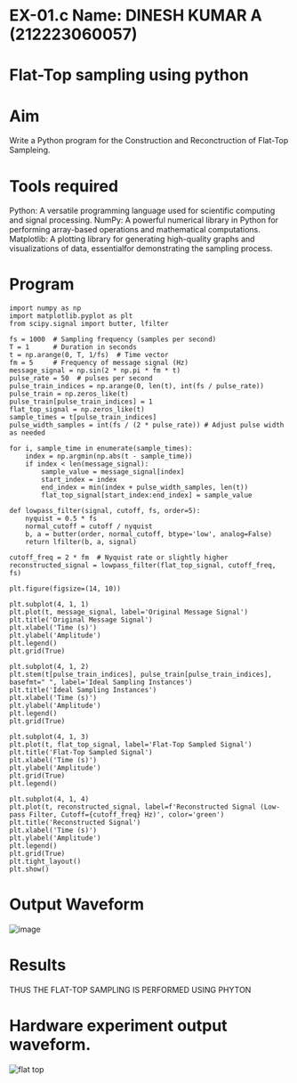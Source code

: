 # EX-01.c Name: DINESH KUMAR A (212223060057)
# Flat-Top sampling  using python
# Aim
Write a Python program for the Construction and Reconctruction of Flat-Top Sampleing.

# Tools required
Python: A versatile programming language used for scientific computing and signal processing.
NumPy: A powerful numerical library in Python for performing array-based operations and mathematical computations.
Matplotlib: A plotting library for generating high-quality graphs and visualizations of data, essentialfor demonstrating the sampling process.

# Program
```
import numpy as np
import matplotlib.pyplot as plt
from scipy.signal import butter, lfilter

fs = 1000  # Sampling frequency (samples per second)
T = 1      # Duration in seconds
t = np.arange(0, T, 1/fs)  # Time vector
fm = 5     # Frequency of message signal (Hz)
message_signal = np.sin(2 * np.pi * fm * t)
pulse_rate = 50  # pulses per second
pulse_train_indices = np.arange(0, len(t), int(fs / pulse_rate))
pulse_train = np.zeros_like(t)
pulse_train[pulse_train_indices] = 1
flat_top_signal = np.zeros_like(t)
sample_times = t[pulse_train_indices]
pulse_width_samples = int(fs / (2 * pulse_rate)) # Adjust pulse width as needed

for i, sample_time in enumerate(sample_times):
    index = np.argmin(np.abs(t - sample_time))
    if index < len(message_signal):
        sample_value = message_signal[index]
        start_index = index
        end_index = min(index + pulse_width_samples, len(t))
        flat_top_signal[start_index:end_index] = sample_value

def lowpass_filter(signal, cutoff, fs, order=5):
    nyquist = 0.5 * fs
    normal_cutoff = cutoff / nyquist
    b, a = butter(order, normal_cutoff, btype='low', analog=False)
    return lfilter(b, a, signal)

cutoff_freq = 2 * fm  # Nyquist rate or slightly higher
reconstructed_signal = lowpass_filter(flat_top_signal, cutoff_freq, fs)

plt.figure(figsize=(14, 10))

plt.subplot(4, 1, 1)
plt.plot(t, message_signal, label='Original Message Signal')
plt.title('Original Message Signal')
plt.xlabel('Time (s)')
plt.ylabel('Amplitude')
plt.legend()
plt.grid(True)

plt.subplot(4, 1, 2)
plt.stem(t[pulse_train_indices], pulse_train[pulse_train_indices], basefmt=" ", label='Ideal Sampling Instances')
plt.title('Ideal Sampling Instances')
plt.xlabel('Time (s)')
plt.ylabel('Amplitude')
plt.legend()
plt.grid(True)

plt.subplot(4, 1, 3)
plt.plot(t, flat_top_signal, label='Flat-Top Sampled Signal')
plt.title('Flat-Top Sampled Signal')
plt.xlabel('Time (s)')
plt.ylabel('Amplitude')
plt.grid(True)
plt.legend()

plt.subplot(4, 1, 4)
plt.plot(t, reconstructed_signal, label=f'Reconstructed Signal (Low-pass Filter, Cutoff={cutoff_freq} Hz)', color='green')
plt.title('Reconstructed Signal')
plt.xlabel('Time (s)')
plt.ylabel('Amplitude')
plt.legend()
plt.grid(True)
plt.tight_layout()
plt.show()
```
# Output Waveform

![image](https://github.com/user-attachments/assets/78c5e3e5-330d-4848-92ab-113331a8055c)

# Results
  THUS THE FLAT-TOP SAMPLING IS PERFORMED USING PHYTON
# Hardware experiment output waveform.

  ![flat top](https://github.com/user-attachments/assets/6eb44d1b-29fc-4d75-9a26-b935968690af)
